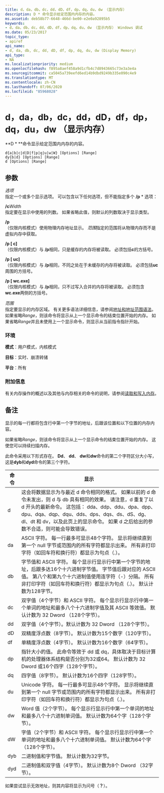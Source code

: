 ```yaml
---
title: d，da，db，dc，dd，dD，df，dp，dq，du，dw （显示内存）
description: D * 命令显示给定范围内内存的内容。
ms.assetid: deb58b77-6648-466d-be00-e2e0a92895b5
keywords:
- d，da，db，dc，dd，dD，df，dp，dq，du，dw （显示内存） Windows 调试
ms.date: 05/23/2017
topic_type:
- apiref
api_name:
- d, da, db, dc, dd, dD, df, dp, dq, du, dw (Display Memory)
api_type:
- NA
ms.localizationpriority: medium
ms.openlocfilehash: f895a8aef458a9d1cfb4c7d8943665c73e3a3e4a
ms.sourcegitcommit: ca5045a739eefd6ed14b9dbd9249b335e090c4e9
ms.translationtype: MT
ms.contentlocale: zh-CN
ms.lasthandoff: 07/06/2020
ms.locfileid: "85968028"
---
```

# <a name="d-da-db-dc-dd-dd-df-dp-dq-du-dw-display-memory"></a>d，da，db，dc，dd，dD，df，dp，dq，du，dw （显示内存）


**D \* **命令显示给定范围内内存的内容。

```dbgcmd
d{a|b|c|d|D|f|p|q|u|w|W} [Options] [Range] 
dy{b|d} [Options] [Range] 
d [Options] [Range] 
```

## <a name="span-idddk_cmd_display_memory_dbgspanspan-idddk_cmd_display_memory_dbgspanparameters"></a><span id="ddk_cmd_display_memory_dbg"></span><span id="DDK_CMD_DISPLAY_MEMORY_DBG"></span>参数


<span id="_______Options______"></span><span id="_______options______"></span><span id="_______OPTIONS______"></span>*选项*   
指定一个或多个显示选项。 可以包含以下任何选项，但不能指定多个 **/p** \* 选项：

<span id="_cWidth"></span><span id="_cwidth"></span><span id="_CWIDTH"></span>**/c**_Width_  
指定要在显示中使用的列数。 如果省略此值，则默认的列数取决于显示类型。

<span id="_p"></span><span id="_P"></span>**/p**  
（仅限内核模式）使用物理内存地址显示。 *范围*指定的范围将从物理内存而不是虚拟内存中获取。

<span id="_p_c_"></span><span id="_P_C_"></span>**/p \[ c\]**  
（仅限内核模式）与 **/p**相同，只是缓存的内存将被读取。 必须包括**c**的方括号。

<span id="_p_uc_"></span><span id="_P_UC_"></span>**/p \[ uc\]**  
（仅限内核模式）与 **/p**相同，不同之处在于未缓存的内存将被读取。 必须包括**uc**周围的方括号。

<span id="_p_wc_"></span><span id="_P_WC_"></span>**/p \[ wc.exe\]**  
（仅限内核模式）与 **/p**相同，只不过写入合并的内存将被读取。 必须包含**wc.exe**两侧的方括号。

<span id="_______Range______"></span><span id="_______range______"></span><span id="_______RANGE______"></span>*范围*   
指定要显示的内存区域。 有关更多语法详细信息，请参阅[地址和地址范围语法](address-and-address-range-syntax.md)。 如果省略*Range*，则该命令将显示从上一个显示命令的结束位置开始的内存。 如果省略*Range*并且未使用上一个显示命令，则显示从当前指令指针开始。

### <a name="span-idenvironmentspanspan-idenvironmentspanspan-idenvironmentspanenvironment"></a><span id="Environment"></span><span id="environment"></span><span id="ENVIRONMENT"></span>环境

**模式**：用户模式，内核模式

**目标**：实时、崩溃转储

**平台**：所有

 

### <a name="span-idadditional_informationspanspan-idadditional_informationspanspan-idadditional_informationspanadditional-information"></a><span id="Additional_Information"></span><span id="additional_information"></span><span id="ADDITIONAL_INFORMATION"></span>附加信息

有关内存操作的概述以及其他与内存相关的命令的说明，请参阅[读取和写入内存](reading-and-writing-memory.md)。

<a name="remarks"></a>备注
-------

显示的每一行都将包含行中第一个字节的地址，后跟该位置和以下位置的内存内容。

如果省略*Range*，则该命令将显示从上一个显示命令的结束位置开始的内存。 这使您可以持续扫描内存。

此命令采用以下形式存在。 **Dd**、 **dd**、 **dw**和**dw**命令的第二个字符区分大小写，这是**dyb**和**dyd**命令的第三个字符。

|命令|显示|
|--- |--- |
|d|这会将数据显示为与最近 d 命令相同的格式。 如果以前的 d 命令未发出，则 d 与 db 具有相同的效果。 请注意，d 重复了以 d 开头的最新命令。 这包括： dda、ddp、ddu、dpa、dpp、dpu、dqa、dqp、dqu、dds、dps、dqs、ds、dS、dg、dl、dt 和 dv，以及此页上的显示命令。 如果 d 之后给出的参数不合适，则可能会导致错误。|
|da|ASCII 字符。 每一行最多可显示48个字符。 显示将继续直到第一个 null 字节或范围内的所有字符都显示出来。 所有非打印字符（如回车符和换行符）都显示为句点（.）。|
|db|字节值和 ASCII 字符。 每个显示行显示行中第一个字节的地址，后跟多达16个十六进制字节值。 字节值后跟对应的 ASCII 值。 第八个和第九个十六进制值使用连字符（-）分隔。 所有非打印字符（如回车符和换行符）都显示为句点（.）。 默认计数为128字节。|
|dc|双字值（4个字节）和 ASCII 字符。 每个显示行显示行中第一个单词的地址和最多八个十六进制字值及其 ASCII 等效值。 默认计数为 32 Dword （128个字节）。| 
|dd|双字值（4个字节）。默认计数为 32 Dword （128个字节）。|
|dD|双精度浮点数（8字节）。 默认计数为15个数字（120字节）。|
|df|单精度浮点数（4字节）。 默认计数为16个数字（64字节）。|
|dp|指针大小的值。 此命令等效于 dd 或 dq，具体取决于目标计算机的处理器体系结构是否分别为32或64。 默认计数为 32 Dword 或16个四字（128个字节）。|
|dq|四字值（8字节）。 默认计数为16个四字（128字节）。|
|du|Unicode 字符。 每一行最多可显示48个字符。 显示将继续直到第一个 null 字节或范围内的所有字符都显示出来。 所有非打印字符（如回车符和换行符）都显示为句点（.）。|
|dw|Word 值（2个字节）。 每个显示行显示行中第一个单词的地址和最多八个十六进制单词值。 默认计数为64个字（128个字节）。|
|dW|字值（2个字节）和 ASCII 字符。 每个显示行显示行中第一个单词的地址和最多八个十六进制单词值。 默认计数为64个字（128个字节）。|
|dyb|二进制值和字节值。 默认计数为32字节。|
|dyd|二进制值和双字值（4字节）。 默认计数为8个 Dword （32字节）。|

 

如果尝试显示无效地址，则其内容将显示为问号（**？**）。

 

 





